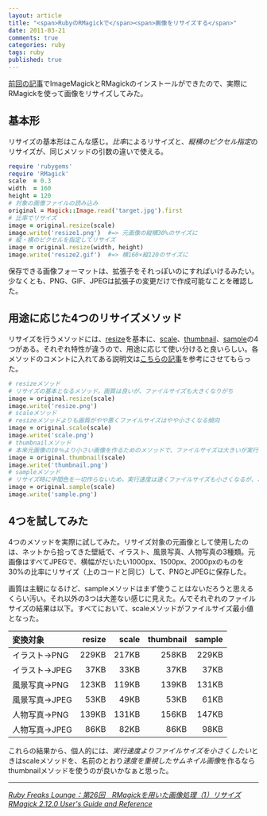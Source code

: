 ```yaml
---
layout: article
title: "<span>RubyのRMagickで</span><span>画像をリサイズする</span>"
date: 2011-03-21
comments: true
categories: ruby
tags: ruby
published: true
---
```


[前回の記事](/2011/03/20/mac-ruby-imagemagick-rmagick-install)でImageMagickとRMagickのインストールができたので、実際にRMagickを使って画像をリサイズしてみた。

<!-- READMORE -->

## 基本形

リサイズの基本形はこんな感じ。*比率*によるリサイズと、*縦横のピクセル指定*のリサイズが、同じメソッドの引数の違いで使える。

~~~ ruby
require 'rubygems'
require 'RMagick'
scale  = 0.3
width  = 160
height = 120
# 対象の画像ファイルの読み込み
original = Magick::Image.read('target.jpg').first
# 比率でリサイズ
image = original.resize(scale)
image.write('resize1.png')  #=> 元画像の縦横30%のサイズに
# 縦・横のピクセルを指定してリサイズ
image = original.resize(width, height)
image.write('resize2.gif')  #=> 横160×縦120のサイズに
~~~

保存できる画像フォーマットは、拡張子をそれっぽいのにすればいけるみたい。少なくとも、PNG、GIF、JPEGは拡張子の変更だけで作成可能なことを確認した。


## 用途に応じた4つのリサイズメソッド

リサイズを行うメソッドには、[resize](http://studio.imagemagick.org/RMagick/doc/image3.html#resize)を基本に、[scale](http://studio.imagemagick.org/RMagick/doc/image3.html#scale)、[thumbnail](http://studio.imagemagick.org/RMagick/doc/image3.html#thumbnail)、[sample](http://studio.imagemagick.org/RMagick/doc/image3.html#sample)の4つがある。それぞれ特性が違うので、用途に応じて使い分けると良いらしい。各メソッドのコメントに入れてある説明文は[こちらの記事](http://gihyo.jp/dev/serial/01/ruby/0026)を参考にさせてもらった。

~~~ ruby
# resizeメソッド
# リサイズの基本となるメソッド。画質は良いが、ファイルサイズも大きくなりがち
image = original.resize(scale)
image.write('resize.png')
# scaleメソッド
# resizeメソッドよりも画質がやや悪くファイルサイズはやや小さくなる傾向
image = original.scale(scale)
image.write('scale.png')
# thumbnailメソッド
# 本来元画像の10％より小さい画像を作るためのメソッドで、ファイルサイズは大きいが実行速度が速い
image = original.thumbnail(scale)
image.write('thumbnail.png')
# sampleメソッド
# リサイズ時に中間色を一切作らないため，実行速度は速くファイルサイズも小さくなるが、この中で最も画質を犠牲にする
image = original.sample(scale)
image.write('sample.png')
~~~


## 4つを試してみた

4つのメソッドを実際に試してみた。リサイズ対象の元画像として使用したのは、ネットから拾ってきた壁紙で、イラスト、風景写真、人物写真の3種類。元画像はすべてJPEGで、横幅がだいたい1000px、1500px、2000pxのものを30%の比率にリサイズ（上のコードと同じ）して、PNGとJPEGに保存した。

画質は主観になるけど、sampleメソッドはまず使うことはないだろうと思えるくらい汚い。それ以外の3つは大差ない感じに見えた。んでそれぞれのファイルサイズの結果は以下。すべてにおいて、scaleメソッドがファイルサイズ最小値となった。

|変換対象|resize|scale|thumbnail|sample|
|:-|-:|-:|-:|-:|
|イラスト→PNG|229KB|217KB|258KB|229KB|
|イラスト→JPEG|37KB|33KB|37KB|37KB|
|風景写真→PNG|123KB|119KB|139KB|131KB|
|風景写真→JPEG|53KB|49KB|53KB|61KB|
|人物写真→PNG|139KB|131KB|156KB|147KB|
|人物写真→JPEG|86KB|82KB|86KB|98KB|

これらの結果から、個人的には、*実行速度よりファイルサイズを小さくしたい*ときはscaleメソッドを、名前のとおり*速度を重視したサムネイル画像*を作るならthumbnailメソッドを使うのが良いかなぁと思った。

* * *

<cite>[Ruby Freaks Lounge：第26回　RMagickを用いた画像処理（1）リサイズ](http://gihyo.jp/dev/serial/01/ruby/0026)</cite>
<cite>[RMagick 2.12.0 User's Guide and Reference](http://studio.imagemagick.org/RMagick/doc/)</cite>
